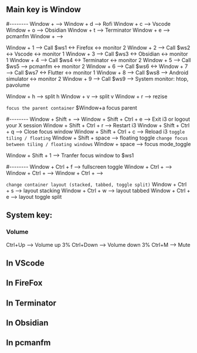 ## Main key is Window

#-------- 
Window +  				--> 
Window + d 				--> Rofi
Window + c				--> Vscode
Window + o				--> Obsidian
Window + t				--> Terminator
Window + e				--> pcmanfm
Window +  				--> 


Window + 1		--> Call $ws1 	<-> Firefox <-> monitor 2
Window + 2		--> Call $ws2	<-> Vscode <-> monitor 1 
Window + 3		--> Call $ws3	<-> Obsidian <-> monitor 1
Window + 4		--> Call $ws4	<-> Terminator <-> monitor 2
Window + 5		--> Call $ws5	--> pcmanfm <-> monitor 2
Window + 6		--> Call $ws6 	<-> 
Window + 7		--> Call $ws7 	<-> Flutter <-> monitor 1
Window + 8		--> Call $ws8 	--> Android simulator <-> monitor 2
Window + 9		--> Call $ws9	--> System monitor: htop, pavolume

Window + h 		--> split h
Window + v 		--> split v
Window + r 		--> rezise


`focus the parent container`
$Window+a focus parent

#--------
Window + Shift +    		--> 
Window + Shift + Ctrl + e  	--> Exit i3 or logout your X session
Window + Shift + Ctrl + r 	--> Restart i3
Window + Shift + Ctrl + q	--> Close focus window
Window + Shift + Ctrl + c 	--> Reload i3
`toggle tiling / floating`
Window + Shift + space 	--> floating toggle
`change focus between tiling / floating windows`
Window + space 			--> focus mode_toggle


Window + Shift + 1   	--> Tranfer focus window to $ws1

#--------
Window + Ctrl + f		--> fullscreen toggle
Window + Ctrl + 		--> 
Window + Ctrl + 		--> 
Window + Ctrl + 		--> 

`change container layout (stacked, tabbed, toggle split)`
Window + Ctrl + s 		--> layout stacking
Window + Ctrl + w 		--> layout tabbed
Window + Ctrl + e 		--> layout toggle split




## System key:
### Volume
Ctrl+Up 	--> Volume up 3%
Ctrl+Down 	--> Volume down 3%
Ctrl+M		--> Mute

## In VScode



## In FireFox


## In Terminator


## In Obsidian

## In pcmanfm